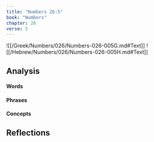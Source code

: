 ```yaml
---
title: "Numbers 26:5"
book: "Numbers"
chapter: 26
verse: 5
---
```

![[/Greek/Numbers/026/Numbers-026-005G.md#Text]]
![[/Hebrew/Numbers/026/Numbers-026-005H.md#Text]]

## Analysis

#### Words

#### Phrases

#### Concepts

## Reflections
